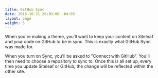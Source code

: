 ```yaml
---
title: GitHub Sync
date: 2015-10-31 20:03:00 -04:00
layout: page
weight: 5
---
```


When you're making a theme, you'll want to keep your content on Siteleaf and your code on GitHub to be in sync. This is exactly what GitHub Sync was made for.

When you turn on Sync, you'll be asked to "Connect with GitHub". You'll then need to choose a repository to sync to. Once this is all set up, every time you update Siteleaf or GitHub, the change will be reflected within the other site.
